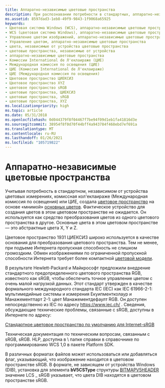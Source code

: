 ```yaml
---
title: Аппаратно-независимые цветовые пространства
description: При распознавании потребности в стандартных, аппаратно-независимых цветовых измерениях, Комиссии International de Л'еклаираже (Международная комиссия по освещения) или ЦИЕ создано цветовое пространство на основе \ 0034; мнимой \ 0034; Основные цвета.
ms.assetid: 8597dad3-1eb8-49f9-9843-1f9068a65925
keywords:
- Цветовая система Windows (WCS), аппаратно-независимые цветовые пространства
- WCS (цветовая система Windows), аппаратно-независимые цветовые пространства
- Управление цветом изображений, аппаратно-независимые цветовые пространства
- Управление цветом, аппаратно-независимые цветовые пространства
- цвета, независимые от устройства цветовые пространства
- цветовые пространства, независимые от устройства
- аппаратно-независимые цветовые пространства
- Комиссии International de Л'еклаираже (ЦИЕ)
- Международная комиссия по освещения (ЦИЕ)
- ЦИЕ (Комиссия International de Л'еклаираже)
- ЦИЕ (Международная комиссия по освещения)
- Цветовое пространство ЦИЕКСИЗ
- Цветовое пространство XYZ
- цветовое пространство sRGB
- цветовые пространства, ЦИЕКСИЗ
- цветовые пространства, sRGB
- цветовые пространства, XYZ
ms.localizationpriority: high
ms.topic: article
ms.date: 05/31/2018
ms.openlocfilehash: 0d044379f8f04467f7be94f09d1eb1fa41816d3e
ms.sourcegitcommit: 38954f8f0d70f44bff4a943784f468ebd7ef691a
ms.translationtype: MT
ms.contentlocale: ru-RU
ms.lasthandoff: 01/26/2021
ms.locfileid: "105719822"
---
```

# <a name="device-independent-color-spaces"></a>Аппаратно-независимые цветовые пространства

Учитывая потребность в стандартном, независимом от устройства цветовых измерениях, комиссная кол'еклаираже (Международная комиссия по освещения) или ЦИЕ, создала [цветовое пространство](c.md) на основе «мнимой» [основных цветов](p.md). Фактическое устройство для создания цветов в этом цветовом пространстве не ожидается. Он используется как средство преобразования цветов из одного цветового пространства в другое. Основные цвета в этом цветовом пространстве — это абстрактные цвета X, Y и Z.

Цветовое пространство 1931 ЦИЕКСИЗ широко используется в качестве основания для преобразования цветового пространства. Тем не менее, при подъеме Интернета пропускная способность не слишком громоздким. Обмен изображениями по ограниченной пропускной способности Интернета требует более компактной [цветовой модели](c.md).

В результате Hewlett-Packard и Майкрософт предложили внедрение стандартного предопределенного цветового пространства RGB, известного как sRGB, чтобы обеспечить точное управление цветом с очень малой нагрузкой данных. Этот стандарт утвержден в качестве формального международного стандарта IEC (IEC) как IEC 61966-2-1: мультимедийные системы и измерения Екуипментколаур и Манажементпарт 2-1: цвет Манажементдефаулт RGB. Он доступен непосредственно из IEC по адресу <https://www.iec.ch/> . Сведения, обсуждающие технические проблемы, связанные с sRGB, доступны в Интернете по адресу:

[Стандартное цветовое пространство по умолчанию для Internet-sRGB](https://www.w3.org/Graphics/Color/sRGB.html)

Техническая документация по техническим вопросам, связанным с sRGB, sRGB. HLP, доступна в \\ папке справки в справочнике по программированию WCS 1,0 в пакете Platform SDK.

В различных форматах файлов может использоваться или добавляться флаг, указывающий, что изображение находится в цветовом пространстве sRGB. В формате, не зависящем от устройства Windows (DIB), установка для элемента **bV5CSType** структуры [BITMAPV5HEADER](using-structures-in-wcs-1-0.md) значение LCS \_ sRGB указывает, что цвета DIB находятся в цветовом пространстве sRGB.

 

 




